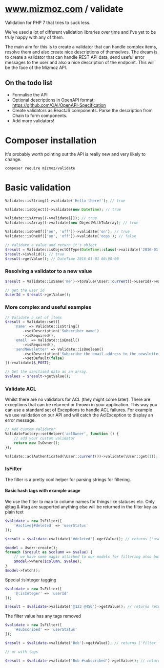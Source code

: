 # www.mizmoz.com / validate

Validation for PHP 7 that tries to suck less.

We've used a lot of different validation libraries over time and I've yet to be truly happy with any of them.

The main aim for this is to create a validator that can handle complex items, resolve them and also create nice 
descriptions of themselves. The dream is to create a validator that can handle REST API data, send useful error
messages to the user and also a nice description of the endpoint. This will be the face of the Mizmoz API.

## On the todo list

- Formalise the API
- Optional descriptions in OpenAPI format: https://github.com/OAI/OpenAPI-Specification
- Create validators as ReactJS components. Parse the description from Chain to form components.
- Add more validators!

# Composer installation

It's probably worth pointing out the API is really new and very likely to change.

```
composer require mizmoz/validate
```

# Basic validation

```php
Validate::isString()->validate('Hello there!'); // true

Validate::isObject()->validate(new DateTime); // true

Validate::isArray()->validate([]); // true
Validate::isArray()->validate(new ObjectWithToArray); // true

Validate::isOneOf(['on', 'off'])->validate('on'); // true
Validate::isOneOf(['on', 'off'])->validate('oops'); // false

// Validate a value and return it's object 
$result = Validate::isObjectOfType(DateTime::class)->validate('2016-01-01 00:00:00');
$result->isValid(); // true
$result->getValue(); // DateTime 2016-01-01 00:00:00
```

### Resolving a validator to a new value

```php
$result = Validate::isSame('me')->toValue(\User::current()->userId)->validate($userId);

// get the user id
$userId = $result->getValue();
```

### More complex and useful examples

```php
// Validate a set of items
$result = Validate::set([
    'name' => Validate::isString()
        ->setDescription('Subscriber name')
        ->isRequired(),
    'email' => Validate::isEmail()
        ->isRequired(),
    'sendNewsletter' => Validate::isBoolean()
        ->setDescription('Subscribe the email address to the newsletter?')
        ->setDefault(false)
])->validate($_POST);

// Get the sanitised data as an array.
$values = $result->getValue();
```

### Validate ACL

Whilst there are no validators for ACL (they might come later). There are exceptions that can be returned or thrown
in your application. This way you can use a standard set of Exceptions to handle ACL failures. For example we use
validation on our API and will catch the AclException to display an error message.

```php
// Add custom validator
ValidateFactory::setHelper('aclOwner', function () {
    // add your custom validator
    return new IsOwner();
});

Validate::aclAuthenticated(\User::current())->validate(\User::get(1));

```

### IsFilter

The filter is a pretty cool helper for parsing strings for filtering.

#### Basic hash tags with example usage

We use the filter to map to column names for things like statuses etc. Only @tag & #tag are supported anything else
will be returned in the filter key as plain text

```php
$validate = new IsFilter([
    '#active|#deleted' => 'userStatus'
]);

$result = $validate->validate('#deleted')->getValue(); // returns ['userStatus' => ['delete'], 'filter' => '']

$model = User::create();
foreach ($result as $column => $value) {
    // we have some magic attached to our models for filtering also but you get the idea of how this can be used ;)
    $model->where($column, $value);
}
$model->fetch();

```

Special :isInteger tagging

```php
$validate = new IsFilter([
    '@:isInteger' => 'userId'
]);

$result = $validate->validate('@123 @456')->getValue(); // returns returns ['userId' => [123, 456], 'filter' => '']
```

The filter value has any tags removed

```php
$validate = new IsFilter([
    '#subscribed' => 'userStatus'
]);

$result = $validate->validate('Bob')->getValue(); // returns ['filter' => 'Bob']

// or with tags

$result = $validate->validate('Bob #subscribed')->getValue(); // returns ['userStatus' => 'subscribed', 'filter' => 'Bob']
```